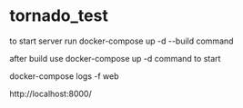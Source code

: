 # tornado_test


to start server run docker-compose up -d --build command

after build use docker-compose up -d command to start

docker-compose logs -f web 


http://localhost:8000/
